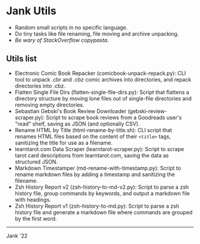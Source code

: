 # Jank Utils

- Random small scripts in no specific language.
- Do tiny tasks like file renaming, file moving and archive unpacking.
- *Be wary of StackOverflow copypasta*.

## Utils list

*   Electronic Comic Book Repacker (comicbook-unpack-repack.py): CLI tool to unpack .cbr and .cbz comic archives into directories, and repack directories into .cbz.
*   Flatten Single File Dirs (flatten-single-file-dirs.py): Script that flattens a directory structure by moving lone files out of single-file directories and removing empty directories.
*   Sebastian Gebski's Book Review Downloader (gebski-review-scraper.py): Script to scrape book reviews from a Goodreads user's "read" shelf, saving as JSON (and optionally CSV).
*   Rename HTML by Title (html-rename-by-title.sh): CLI script that renames HTML files based on the content of their `<title>` tags, sanitizing the title for use as a filename.
*   learntarot.com Data Scraper (learntarot-scraper.py): Script to scrape tarot card descriptions from learntarot.com, saving the data as structured JSON.
*   Markdown Timestamper (md-rename-with-timestamp.py): Script to rename markdown files by adding a timestamp and sanitizing the filename.
*   Zsh History Report v2 (zsh-history-to-md-v2.py): Script to parse a zsh history file, group commands by keywords, and output a markdown file with headings.
*   Zsh History Report v1 (zsh-history-to-md.py): Script to parse a zsh history file and generate a markdown file where commands are grouped by the first word.

---
Jank '22
